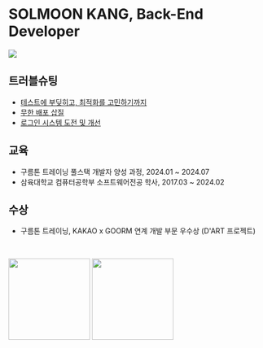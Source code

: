 # SOLMOON KANG, Back-End Developer

<a href="https://ssolv.tistory.com/"><img src="https://img.shields.io/badge/Tech Blog-FF9E2A?style=flat-square&logo=Tistory&logoColor=white&link=https://ssolv.tistory.com/"/></a>

## 트러블슈팅
- [테스트에 부딪히고, 최적화를 고민하기까지](https://ssolv.tistory.com/30)
- [무한 배포 삽질](https://ssolv.tistory.com/51)
- [로그인 시스템 도전 및 개선](https://ssolv.tistory.com/50)

## 교육
- 구름톤 트레이닝 풀스택 개발자 양성 과정, 2024.01 ~ 2024.07
- 삼육대학교 컴퓨터공학부 소프트웨어전공 학사, 2017.03 ~ 2024.02

## 수상
- 구름톤 트레이닝, KAKAO x GOORM 연계 개발 부문 우수상 (D'ART 프로젝트)

<br>

<img src="https://github-readme-stats.vercel.app/api?username=solmoonkang&show_icons=true&theme=material-palenight&include_all_commits=true&count_private=true" height="160" />    <img src="https://github-readme-stats.vercel.app/api/top-langs/?username=solmoonkang&langs_count=6&theme=material-palenight&layout=compact" height="160" />
